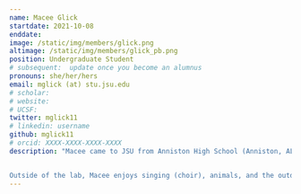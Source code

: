 ```yaml
---
name: Macee Glick
startdate: 2021-10-08
enddate:
image: /static/img/members/glick.png
altimage: /static/img/members/glick_pb.png
position: Undergraduate Student
# subsequent:  update once you become an alumnus
pronouns: she/her/hers
email: mglick (at) stu.jsu.edu
# scholar: 
# website: 
# UCSF: 
twitter: mglick11
# linkedin: username
github: mglick11
# orcid: XXXX-XXXX-XXXX-XXXX
description: "Macee came to JSU from Anniston High School (Anniston, AL), where she was the Valedictorian of her graduating class. She is currently a sophomore undergraduate student and is majoring in Biology. In the Bagley Lab, Macee is interested in learning more about fish, genetics, and integrative taxonomy of organisms. She is currently attending lab meetings and deciding on a project to start in the lab.


Outside of the lab, Macee enjoys singing (choir), animals, and the outdoors, and she is the President of the JSU Chapter of The National Society of Leadership and Success (NSLS)."
---
```

